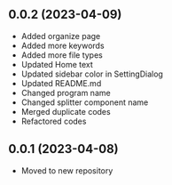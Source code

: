 ## 0.0.2 (2023-04-09)
- Added organize page
- Added more keywords
- Added more file types
- Updated Home text
- Updated sidebar color in SettingDialog
- Updated README.md
- Changed program name
- Changed splitter component name
- Merged duplicate codes 
- Refactored codes

## 0.0.1 (2023-04-08)
- Moved to new repository
